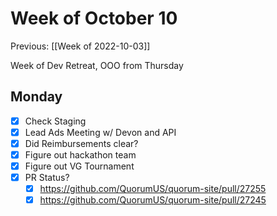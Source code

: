 # Week of October 10
Previous: [[Week of 2022-10-03]]

Week of Dev Retreat, OOO from Thursday

## Monday
- [x] Check Staging
- [x] Lead Ads Meeting w/ Devon and API
- [x] Did Reimbursements clear?
- [x] Figure out hackathon team
- [x] Figure out VG Tournament
- [x] PR Status?
	- [x] https://github.com/QuorumUS/quorum-site/pull/27255
	- [x] https://github.com/QuorumUS/quorum-site/pull/27245